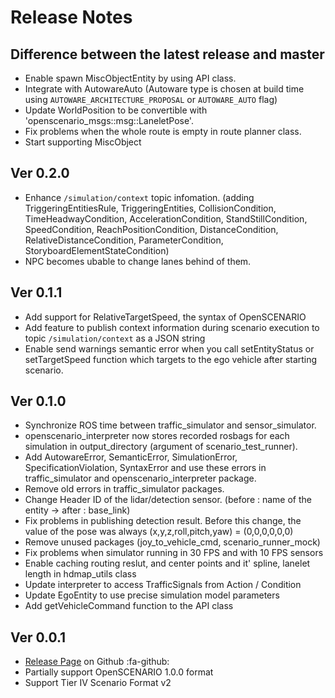 # Release Notes

## Difference between the latest release and master
- Enable spawn MiscObjectEntity by using API class.
- Integrate with AutowareAuto (Autoware type is chosen at build time using `AUTOWARE_ARCHITECTURE_PROPOSAL` or `AUTOWARE_AUTO` flag)
- Update WorldPosition to be convertible with 'openscenario_msgs::msg::LaneletPose'.
- Fix problems when the whole route is empty in route planner class.
- Start supporting MiscObject

## Ver 0.2.0
- Enhance `/simulation/context` topic infomation. (adding TriggeringEntitiesRule, TriggeringEntities, CollisionCondition, TimeHeadwayCondition, AccelerationCondition, StandStillCondition, SpeedCondition, ReachPositionCondition, DistanceCondition, RelativeDistanceCondition, ParameterCondition, StoryboardElementStateCondition)
- NPC becomes ubable to change lanes behind of them.

## Ver 0.1.1
- Add support for RelativeTargetSpeed, the syntax of OpenSCENARIO
- Add feature to publish context information during scenario execution to topic `/simulation/context` as a JSON string
- Enable send warnings semantic error when you call setEntityStatus or setTargetSpeed function which targets to the ego vehicle after starting scenario.

## Ver 0.1.0
- Synchronize ROS time between traffic_simulator and sensor_simulator.
- openscenario_interpreter now stores recorded rosbags for each simulation in output_directory (argument of scenario_test_runner).
- Add AutowareError, SemanticError, SimulationError, SpecificationViolation, SyntaxError and use these errors in traffic_simulator and openscenario_interpreter package.
- Remove old errors in traffic_simulator packages.
- Change Header ID of the lidar/detection sensor. (before : name of the entity -> after : base_link)
- Fix problems in publishing detection result. Before this change, the value of the pose was always (x,y,z,roll,pitch,yaw) = (0,0,0,0,0,0)
- Remove unused packages (joy_to_vehicle_cmd, scenario_runner_mock)
- Fix problems when simulator running in 30 FPS and with 10 FPS sensors
- Enable caching routing reslut, and center points and it' spline, lanelet length in hdmap_utils class
- Update interpreter to access TrafficSignals from Action / Condition
- Update EgoEntity to use precise simulation model parameters
- Add getVehicleCommand function to the API class

## Ver 0.0.1
- [Release Page](https://github.com/tier4/scenario_simulator_v2/releases/0.0.1) on Github :fa-github:
- Partially support OpenSCENARIO 1.0.0 format
- Support Tier IV Scenario Format v2
